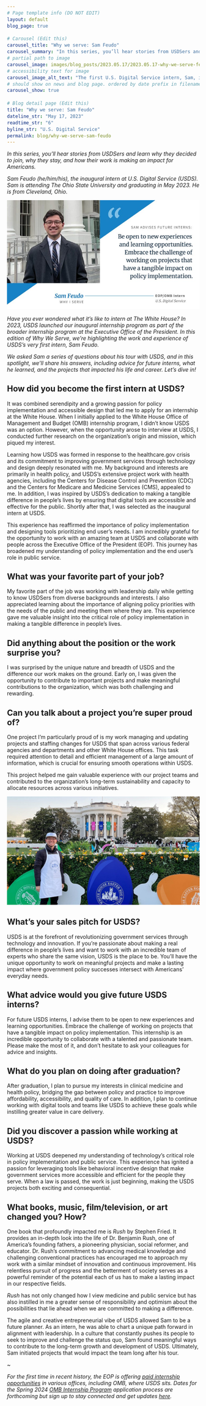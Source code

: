 ```yaml
---
# Page template info (DO NOT EDIT)
layout: default
blog_page: true

# Carousel (Edit this)
carousel_title: "Why we serve: Sam Feudo"
carousel_summary: "In this series, you’ll hear stories from USDSers and learn why they decided to join, why they stay, and how their work is making an impact for Americans."
# partial path to image
carousel_image: images/blog_posts/2023.05.17/2023.05.17-why-we-serve-feudo.jpg
# accessibility text for image
carousel_image_alt_text: "The first U.S. Digital Service intern, Sam, is standing in front of a U.S. government building."
# should show on news and blog page. ordered by date prefix in filename
carousel_show: true

# Blog detail page (Edit this)
title: "Why we serve: Sam Feudo"
dateline_str: "May 17, 2023"
readtime_str: "6"
byline_str: "U.S. Digital Service"
permalink: blog/why-we-serve-sam-feudo
---
```


_In this series, you’ll hear stories from USDSers and learn why they decided to join, why they stay, and how their work is making an impact for Americans._

_Sam Feudo (he/him/his), the inaugural intern at U.S. Digital Service (USDS). Sam is attending The Ohio State University and graduating in May 2023. He is from Cleveland, Ohio._

![Text: Sam advises future interns: "Be open to new experiences and learning opprotunities. Embrace the challenge of working on projects that have a tangible impact on policy implementation. Photograph: The first U.S. Digital Service intern, Sam, standing in front of a U.S. government building.](/images/blog_posts/2023.05.17/1_56Cgua_jL8ziFoV2JWTb7w.jpg)

_Have you ever wondered what it’s like to intern at The White House? In 2023, USDS launched our inaugural internship
program as part of the broader internship program at the Executive Office of the President. In this edition of Why We
Serve, we’re highlighting the work and experience of USDS’s very first intern, Sam Feudo._

_We asked Sam a series of questions about his tour with USDS, and in this spotlight, we’ll share his answers, including
advice for future interns, what he learned, and the projects that impacted his life and career. Let’s dive in!_

## How did you become the first intern at USDS?

It was combined serendipity and a growing passion for policy implementation and accessible design that led me to apply
for an internship at the White House. When I initially applied to the White House Office of Management and Budget (OMB)
internship program, I didn’t know USDS was an option. However, when the opportunity arose to interview at USDS, I
conducted further research on the organization’s origin and mission, which piqued my interest.

Learning how USDS was formed in response to the healthcare.gov crisis and its commitment to improving government services through technology and design deeply resonated with me. My background and interests are primarily in health policy, and USDS’s extensive project work with health agencies, including the Centers for Disease Control and Prevention (CDC) and the Centers for Medicare and Medicine Services (CMS), appealed to me. In addition, I was inspired by USDS’s dedication to making a tangible difference in people’s lives by ensuring that digital tools are accessible and effective for the public. Shortly after that, I was selected as the inaugural intern at USDS.

This experience has reaffirmed the importance of policy implementation and designing tools prioritizing end user’s needs. I am incredibly grateful for the opportunity to work with an amazing team at USDS and collaborate with people across the Executive Office of the President (EOP). This journey has broadened my understanding of policy implementation and the end user’s role in public service.

## What was your favorite part of your job?

My favorite part of the job was working with leadership daily while getting to know USDSers from diverse backgrounds and interests. I also appreciated learning about the importance of aligning policy priorities with the needs of the public and meeting them where they are. This experience gave me valuable insight into the critical role of policy
implementation in making a tangible difference in people’s lives.

## Did anything about the position or the work surprise you?

I was surprised by the unique nature and breadth of USDS and the difference our work makes on the ground. Early on, I
was given the opportunity to contribute to important projects and make meaningful contributions to the organization,
which was both challenging and rewarding.

## Can you talk about a project you’re super proud of?

One project I’m particularly proud of is my work managing and updating projects and staffing changes for USDS that span
across various federal agencies and departments and other White House offices. This task required attention to detail
and efficient management of a large amount of information, which is crucial for ensuring smooth operations within USDS.

This project helped me gain valuable experience with our project teams and contributed to the organization’s long-term
sustainability and capacity to allocate resources across various initiatives.

![Photograph of USDS intern Sam Feudo in front of the White House while participating in the White House Easter Egg roll.](/images/blog_posts/2023.05.17/1_BmKZ6R_XlYuU643vhjFz5w.jpg)

## What’s your sales pitch for USDS?

USDS is at the forefront of revolutionizing government services through technology and innovation. If you’re passionate
about making a real difference in people’s lives and want to work with an incredible team of experts who share the same
vision, USDS is the place to be. You’ll have the unique opportunity to work on meaningful projects and make a lasting
impact where government policy successes intersect with Americans’ everyday needs.

## What advice would you give future USDS interns?

For future USDS interns, I advise them to be open to new experiences and learning opportunities. Embrace the challenge
of working on projects that have a tangible impact on policy implementation. This internship is an incredible
opportunity to collaborate with a talented and passionate team. Please make the most of it, and don’t hesitate to ask
your colleagues for advice and insights.

## What do you plan on doing after graduation?

After graduation, I plan to pursue my interests in clinical medicine and health policy, bridging the gap between policy
and practice to improve affordability, accessibility, and quality of care. In addition, I plan to continue working with
digital tools and teams like USDS to achieve these goals while instilling greater value in care delivery.

## Did you discover a passion while working at USDS?

Working at USDS deepened my understanding of technology’s critical role in policy implementation and public service.
This experience has ignited a passion for leveraging tools like behavioral incentive design that make government
services more accessible and efficient for the people they serve. When a law is passed, the work is just beginning,
making the USDS projects both exciting and consequential.

## What books, music, film/television, or art changed you? How?

One book that profoundly impacted me is _Rush_ by Stephen Fried. It provides an in-depth look into the life of Dr.
Benjamin Rush, one of America’s founding fathers, a pioneering physician, social reformer, and educator. Dr. Rush’s
commitment to advancing medical knowledge and challenging conventional practices has encouraged me to approach my work
with a similar mindset of innovation and continuous improvement. His relentless pursuit of progress and the betterment
of society serves as a powerful reminder of the potential each of us has to make a lasting impact in our respective
fields.

_Rush_ has not only changed how I view medicine and public service but has also instilled in me a greater sense of
responsibility and optimism about the possibilities that lie ahead when we are committed to making a difference.

The agile and creative entrepreneurial vibe of USDS allowed Sam to be a future planner. As an intern, he was able to
chart a unique path forward in alignment with leadership. In a culture that constantly pushes its people to seek to
improve and challenge the status quo, Sam found meaningful ways to contribute to the long-term growth and development of USDS. Ultimately, Sam initiated projects that would impact the team long after his tour.

~

_For the first time in recent history, the EOP is offering [paid internship opportunities](https://www.whitehouse.gov/get-involved/internships/) in various offices, including OMB, where USDS sits. Dates for the Spring 2024 [OMB Internship Program](https://www.whitehouse.gov/get-involved/internships/omb-internships/) application process are forthcoming but sign up to stay connected and get updates [here](https://www.whitehouse.gov/get-involved/internships/)._

